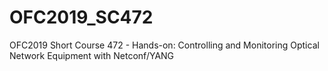 # OFC2019_SC472
OFC2019 Short Course 472 - Hands-on: Controlling and Monitoring Optical Network Equipment with Netconf/YANG
